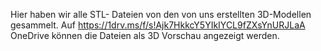 Hier haben wir alle STL- Dateien von den von uns erstellten 3D-Modellen gesammelt.
Auf https://1drv.ms/f/s!Ajk7HkkcY5YIkIYCL9fZXsYnURJLaA OneDrive können die Dateien als 3D Vorschau angezeigt werden.
